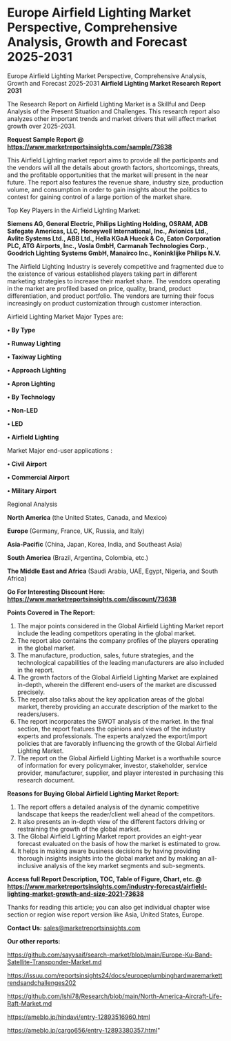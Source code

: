 # Europe Airfield Lighting Market Perspective, Comprehensive Analysis, Growth and Forecast 2025-2031
Europe Airfield Lighting Market Perspective, Comprehensive Analysis, Growth and Forecast 2025-2031
<strong>Airfield Lighting Market Research Report 2031</strong>

The Research Report on Airfield Lighting Market is a Skillful and Deep Analysis of the Present Situation and Challenges. This research report also analyzes other important trends and market drivers that will affect market growth over 2025-2031.

<strong>Request Sample Report @ <a href=https://www.marketreportsinsights.com/sample/73638>https://www.marketreportsinsights.com/sample/73638</a></strong>

This Airfield Lighting market report aims to provide all the participants and the vendors will all the details about growth factors, shortcomings, threats, and the profitable opportunities that the market will present in the near future. The report also features the revenue share, industry size, production volume, and consumption in order to gain insights about the politics to contest for gaining control of a large portion of the market share.

Top Key Players in the Airfield Lighting Market:

<strong>Siemens AG, General Electric, Philips Lighting Holding, OSRAM, ADB Safegate Americas, LLC, Honeywell International, Inc., Avionics Ltd., Avlite Systems Ltd., ABB Ltd., Hella KGaA Hueck & Co, Eaton Corporation PLC, ATG Airports, Inc., Vosla GmbH, Carmanah Technologies Corp., Goodrich Lighting Systems GmbH, Manairco Inc., Koninklijke Philips N.V.</strong>

The Airfield Lighting Industry is severely competitive and fragmented due to the existence of various established players taking part in different marketing strategies to increase their market share. The vendors operating in the market are profiled based on price, quality, brand, product differentiation, and product portfolio. The vendors are turning their focus increasingly on product customization through customer interaction.

Airfield Lighting Market Major Types are:

<strong>• By Type

• Runway Lighting

• Taxiway Lighting

• Approach Lighting

• Apron Lighting

• By Technology

• Non-LED

• LED

• Airfield Lighting</strong>

Market Major end-user applications :

<strong>• Civil Airport

• Commercial Airport

• Military Airport</strong>

Regional Analysis

</u><strong><b>North America</b></strong> (the United States, Canada, and Mexico)

<strong><b>Europe </b></strong>(Germany, France, UK, Russia, and Italy)

<strong><b>Asia-Pacific</b></strong> (China, Japan, Korea, India, and Southeast Asia)

<strong><b>South America</b></strong> (Brazil, Argentina, Colombia, etc.)

<strong><b>The Middle East and Africa</b></strong> (Saudi Arabia, UAE, Egypt, Nigeria, and South Africa)

<strong>Go For Interesting Discount Here: <a href=https://www.marketreportsinsights.com/discount/73638>https://www.marketreportsinsights.com/discount/73638</a></strong>

<strong>Points Covered in The Report:</strong>
<ol>
  <li>The major points considered in the Global Airfield Lighting Market report include the leading competitors operating in the global market.</li>
  <li>The report also contains the company profiles of the players operating in the global market.</li>
  <li>The manufacture, production, sales, future strategies, and the technological capabilities of the leading manufacturers are also included in the report.</li>
  <li>The growth factors of the Global Airfield Lighting Market are explained in-depth, wherein the different end-users of the market are discussed precisely.</li>
  <li>The report also talks about the key application areas of the global market, thereby providing an accurate description of the market to the readers/users.</li>
  <li>The report incorporates the SWOT analysis of the market. In the final section, the report features the opinions and views of the industry experts and professionals. The experts analyzed the export/import policies that are favorably influencing the growth of the Global Airfield Lighting Market.</li>
  <li>The report on the Global Airfield Lighting Market is a worthwhile source of information for every policymaker, investor, stakeholder, service provider, manufacturer, supplier, and player interested in purchasing this research document.</li>
</ol>
<strong>Reasons for Buying Global Airfield Lighting Market Report:</strong>

<ol>
  <li>The report offers a detailed analysis of the dynamic competitive landscape that keeps the reader/client well ahead of the competitors.</li>
  <li>It also presents an in-depth view of the different factors driving or restraining the growth of the global market.</li>
  <li>The Global Airfield Lighting Market report provides an eight-year forecast evaluated on the basis of how the market is estimated to grow.</li>
  <li>It helps in making aware business decisions by having providing thorough insights insights into the global market and by making an all-inclusive analysis of the key market segments and sub-segments.</li>
</ol>
<strong>Access full Report Description, TOC, Table of Figure, Chart, etc. @ <a href=https://www.marketreportsinsights.com/industry-forecast/airfield-lighting-market-growth-and-size-2021-73638>https://www.marketreportsinsights.com/industry-forecast/airfield-lighting-market-growth-and-size-2021-73638</a></strong>


Thanks for reading this article; you can also get individual chapter wise section or region wise report version like Asia, United States, Europe.

<strong>Contact Us:</strong>
sales@marketreportsinsights.com

<strong>Our other reports:</strong>

<a href=https://github.com/sayysaif/search-market/blob/main/Europe-Ku-Band-Satellite-Transponder-Market.md>https://github.com/sayysaif/search-market/blob/main/Europe-Ku-Band-Satellite-Transponder-Market.md</a>

<a href=https://issuu.com/reportsinsights24/docs/europeplumbinghardwaremarkettrendsandchallenges202>https://issuu.com/reportsinsights24/docs/europeplumbinghardwaremarkettrendsandchallenges202</a>

<a href=https://github.com/Ishi78/Research/blob/main/North-America-Aircraft-Life-Raft-Market.md>https://github.com/Ishi78/Research/blob/main/North-America-Aircraft-Life-Raft-Market.md</a>

<a href=https://ameblo.jp/hindavi/entry-12893516960.html>https://ameblo.jp/hindavi/entry-12893516960.html</a>

<a href=https://ameblo.jp/cargo656/entry-12893380357.html>https://ameblo.jp/cargo656/entry-12893380357.html</a>"

